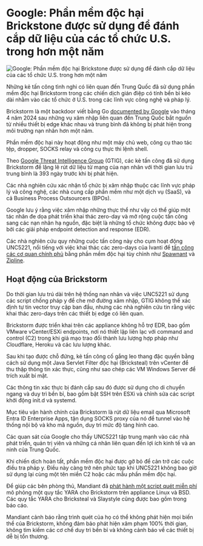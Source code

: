 # Google: Phần mềm độc hại Brickstone được sử dụng để đánh cắp dữ liệu của các tổ chức U.S. trong hơn một năm

![Google: Phần mềm độc hại Brickstone được sử dụng để đánh cắp dữ liệu của các tổ chức U.S. trong hơn một năm](https://www.bleepstatic.com/content/hl-images/2025/05/28/China.jpg)

Những kẻ tấn công tình nghi có liên quan đến Trung Quốc đã sử dụng phần mềm độc hại Brickstorm trong các chiến dịch gián điệp có tính bền bỉ kéo dài nhằm vào các tổ chức ở U.S. trong các lĩnh vực công nghệ và pháp lý.

Brickstorm là một backdoor viết bằng Go [documented by Google](https://cloud.google.com/blog/topics/threat-intelligence/ivanti-post-exploitation-lateral-movement) vào tháng 4 năm 2024 sau những vụ xâm nhập liên quan đến Trung Quốc bắt nguồn từ nhiều thiết bị edge khác nhau và trung bình đã không bị phát hiện trong môi trường nạn nhân hơn một năm.

Phần mềm độc hại này hoạt động như một máy chủ web, công cụ thao tác tệp, dropper, SOCKS relay và công cụ thực thi lệnh shell.

Theo [Google Threat Intelligence Group](https://cloud.google.com/blog/topics/threat-intelligence/brickstorm-espionage-campaign) (GTIG), các kẻ tấn công đã sử dụng Brickstorm để lặng lẽ rút dữ liệu từ mạng của nạn nhân với thời gian lưu trú trung bình là 393 ngày trước khi bị phát hiện.

Các nhà nghiên cứu xác nhận tổ chức bị xâm nhập thuộc các lĩnh vực pháp lý và công nghệ, các nhà cung cấp phần mềm như một dịch vụ (SaaS), và cả Business Process Outsourcers (BPOs).

Google lưu ý rằng việc xâm nhập những thực thể như vậy có thể giúp một tác nhân đe dọa phát triển khai thác zero-day và mở rộng cuộc tấn công sang các nạn nhân hạ nguồn, đặc biệt là những tổ chức không được bảo vệ bởi các giải pháp endpoint detection and response (EDR).

Các nhà nghiên cứu quy những cuộc tấn công này cho cụm hoạt động UNC5221, nổi tiếng với việc khai thác các zero-days của Ivanti để [tấn công các cơ quan chính phủ](https://www.bleepingcomputer.com/news/security/ivanti-epmm-flaw-exploited-by-chinese-hackers-to-breach-govt-agencies/) bằng phần mềm độc hại tùy chỉnh như [Spawnant](https://www.bleepingcomputer.com/news/security/google-chinese-hackers-likely-behind-ivanti-vpn-zero-day-attacks/) và [Zipline](https://www.bleepingcomputer.com/news/security/ivanti-connect-secure-zero-days-exploited-to-deploy-custom-malware/).

## Hoạt động của Brickstorm

Do thời gian lưu trú dài trên hệ thống nạn nhân và việc UNC5221 sử dụng các script chống pháp y để che mờ đường xâm nhập, GTIG không thể xác định tự tin vector truy cập ban đầu, nhưng các nhà nghiên cứu tin rằng việc khai thác zero-days trên các thiết bị edge có liên quan.

Brickstorm được triển khai trên các appliance không hỗ trợ EDR, bao gồm VMware vCenter/ESXi endpoints, nơi nó thiết lập liên lạc với command and control (C2) trong khi giả mạo trao đổi thành lưu lượng hợp pháp như Cloudflare, Heroku và các lưu lượng khác.

Sau khi tạo được chỗ đứng, kẻ tấn công cố gắng leo thang đặc quyền bằng cách sử dụng một Java Servlet Filter độc hại (Bricksteal) trên vCenter để thu thập thông tin xác thực, cũng như sao chép các VM Windows Server để trích xuất bí mật.

Các thông tin xác thực bị đánh cắp sau đó được sử dụng cho di chuyển ngang và duy trì bền bỉ, bao gồm bật SSH trên ESXi và chỉnh sửa các script khởi động init.d và systemd.

Mục tiêu vận hành chính của Brickstorm là rút dữ liệu email qua Microsoft Entra ID Enterprise Apps, tận dụng SOCKS proxy của nó để tunnel vào hệ thống nội bộ và kho mã nguồn, duy trì mức độ tàng hình cao.

Các quan sát của Google cho thấy UNC5221 tập trung mạnh vào các nhà phát triển, quản trị viên và những cá nhân liên quan đến lợi ích kinh tế và an ninh của Trung Quốc.

Khi chiến dịch hoàn tất, phần mềm độc hại được gỡ bỏ để cản trở các cuộc điều tra pháp y. Điều này càng trở nên phức tạp khi UNC5221 không bao giờ sử dụng lại cùng một tên miền C2 hoặc các mẫu phần mềm độc hại.

Để giúp các bên phòng thủ, Mandiant đã [phát hành một script quét miễn phí](https://github.com/mandiant/brickstorm-scanner) mô phỏng một quy tắc YARA cho Brickstorm trên appliance Linux và BSD. Các quy tắc YARA cho Bricksteal và Slaystyle cũng được bao gồm trong báo cáo.

Mandiant cảnh báo rằng trình quét của họ có thể không phát hiện mọi biến thể của Brickstorm, không đảm bảo phát hiện xâm phạm 100% thời gian, không tìm kiếm các cơ chế duy trì bền bỉ và không cảnh báo về các thiết bị dễ bị tổn thương.